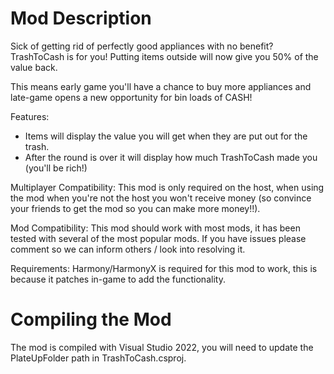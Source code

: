 ﻿# Mod Description

Sick of getting rid of perfectly good appliances with no benefit? TrashToCash is for you! Putting items outside will now give you 50% of the value back.

This means early game you'll have a chance to buy more appliances and late-game opens a new opportunity for bin loads of CASH!

Features:
- Items will display the value you will get when they are put out for the trash.
- After the round is over it will display how much TrashToCash made you (you'll be rich!)

Multiplayer Compatibility: This mod is only required on the host, when using the mod when you're not the host you won't receive money (so convince your friends to get the mod so you can make more money!!).

Mod Compatibility: This mod should work with most mods, it has been tested with several of the most popular mods. If you have issues please comment so we can inform others / look into resolving it.

Requirements: Harmony/HarmonyX is required for this mod to work, this is because it patches in-game to add the functionality.

# Compiling the Mod

The mod is compiled with Visual Studio 2022, you will need to update the PlateUpFolder path in TrashToCash.csproj.

